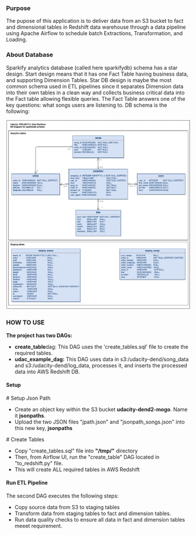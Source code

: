 <h3>Purpose</h3>
<p>
The pupose of this application is to deliver data from an S3 bucket to fact and dimensional tables
in Redshift data warehouse through a data pipeline using Apache Airflow to schedule batch Extractions,
Transformation, and Loading.
</p>

<h3>About Database</h3>
<p>
Sparkify analytics database (called here sparkifydb) schema has a star design. Start design means that it has one Fact Table having business data, and supporting Dimension Tables. Star DB design is maybe the most common schema used in ETL pipelines since it separates Dimension data into their own tables in a clean way and collects business critical data into the Fact table allowing flexible queries. The Fact Table answers one of the key questions: what songs users are listening to. DB schema is the following:
</p>
<img src="schema.png">

<h3>HOW TO USE</h3>
<p><strong>The project has two DAGs:</strong></p>
<ul>
    <li><strong>create_table</strong>dag: This DAG uses the 'create_tables.sql' file to
    create the required tables.</li>
    <li><strong>udac_example_dag:</strong> This DAG uses data in s3:/udacity-dend/song_data and s3:/udacity-dend/log_data, processes it, and inserts the processed data into AWS Redshift DB. </li>
</ul>
<h4>Setup</h4>
<p>
# Setup Json Path
<ul>
    <li>
    Create an object key within the S3 bucket <strong>udacity-dend2-mogo</strong>. Name it 
    <strong>jsonpaths</strong>.
    </li>
    <li>
    Upload the two JSON files "jpath.json" and "jsonpath_songs.json" into this new key,
    <strong>jsonpaths</strong>
    </li>
</ul>
</p>

<p>
# Create Tables
<ul>
    <li>
    Copy "create_tables.sql" file into <strong>"/tmp/"</strong> directory
    </li>
    <li>
    Then, from Airflow UI, run the "create_table" DAG located in "to_redshift.py" file.
    </li>
    <li>
    This will create ALL required tables in AWS Redshift
    </li>
</ul>
</p>

<h4>Run ETL Pipeline</h4>
<p>The second DAG executes the following steps:</p>
<ul>
    <li>
    Copy source data from S3 to staging tables
    </li>
    <li>
    Transform data from staging tables  to fact and dimension tables.
    </li>
    <li>
    Run data quality checks to ensure all data in fact and dimension tables meeet requirement.
    </li>
</ul>
